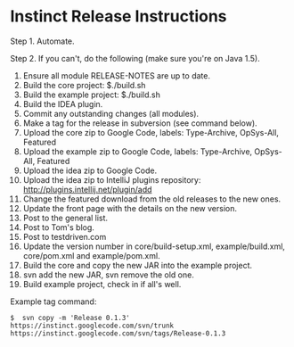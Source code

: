 # Instinct Release Instructions #

Step 1. Automate.

Step 2. If you can't, do the following (make sure you're on Java 1.5).

  1. Ensure all module RELEASE-NOTES are up to date.
  1. Build the core project: $./build.sh
  1. Build the example project: $./build.sh
  1. Build the IDEA plugin.
  1. Commit any outstanding changes (all modules).
  1. Make a tag for the release in subversion (see command below).
  1. Upload the core zip to Google Code, labels: Type-Archive, OpSys-All, Featured
  1. Upload the example zip to Google Code, labels: Type-Archive, OpSys-All, Featured
  1. Upload the idea zip to Google Code.
  1. Upload the idea zip to IntelliJ plugins repository: http://plugins.intellij.net/plugin/add
  1. Change the featured download from the old releases to the new ones.
  1. Update the front page with the details on the new version.
  1. Post to the general list.
  1. Post to Tom's blog.
  1. Post to testdriven.com
  1. Update the version number in core/build-setup.xml, example/build.xml, core/pom.xml and example/pom.xml.
  1. Build the core and copy the new JAR into the example project.
  1. svn add the new JAR, svn remove the old one.
  1. Build example project, check in if all's well.

Example tag command:
```
$  svn copy -m 'Release 0.1.3' https://instinct.googlecode.com/svn/trunk https://instinct.googlecode.com/svn/tags/Release-0.1.3
```